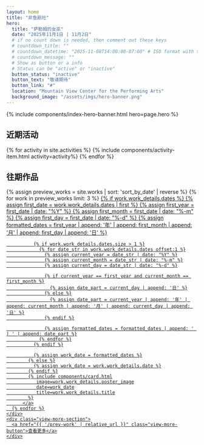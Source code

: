 ```yaml
---
layout: home
title: "非鱼剧社"
hero:
  title: "萨勒姆的女巫"
  date: "2025年11月1日 | 11月2日"
  # if no count down is needed, then comment out these keys
  # countdown_title: ""
  # countdown_datetime: "2025-11-08T14:00:00-07:00" # ISO format with timezone
  # countdown_message: ""
  # Show as button or a info
  # Status can be "active" or "inactive"
  button_status: "inactive"
  button_text: "敬请期待"
  button_link: "#"
  location: "Mountain View Center for the Performing Arts"
  background_image: "/assets/imgs/hero-banner.png"
---
```


<!-- Hero Banner Section -->
{% include components/index-hero-banner.html hero=page.hero %}

<!-- Recent Activities Section -->
<section class="recent-activities-section">
  <div class="container">
    <h2 class="section-title">近期活动</h2>
    <div class="activities-list">
      {% for activity in site.activities %}
        {% include components/activity-item.html activity=activity%}
      {% endfor %}
    </div>
  </div>
</section>

<!-- Previous Works Preview Section -->
<section class="prev-works-preview-section">
  <div class="container">
    <h2 class="section-title">往期作品</h2>
    <div class="preview-works-grid">
      {% assign preview_works = site.works | sort: 'sort_by_date' | reverse %}
      {% for work in preview_works limit: 3 %}
          <a href="{{ work.url | relative_url }}" class="work-link">
            {% if work.work_details.dates %}
              {% assign first_date = work.work_details.dates | first %}
              {% assign first_year = first_date | date: "%Y" %}
              {% assign first_month = first_date | date: "%-m" %}
              {% assign first_day = first_date | date: "%-d" %}
              {% assign formatted_dates = first_year | append: '年' | append: first_month | append: '月' | append: first_day | append: '日' %}

              {% if work.work_details.dates.size > 1 %}
                {% for date_str in work.work_details.dates offset:1 %}
                  {% assign current_year = date_str | date: "%Y" %}
                  {% assign current_month = date_str | date: "%-m" %}
                  {% assign current_day = date_str | date: "%-d" %}

                  {% if current_year == first_year and current_month == first_month %}
                    {% assign date_part = current_day | append: '日' %}
                  {% else %}
                    {% assign date_part = current_year | append: '年' | append: current_month | append: '月' | append: current_day | append: '日' %}
                  {% endif %}

                  {% assign formatted_dates = formatted_dates | append: ' | ' | append: date_part %}
                {% endfor %}
              {% endif %}

              {% assign work_date = formatted_dates %}
            {% else %}
              {% assign work_date = work.work_details.date %}
            {% endif %}
            {% include components/card.html
               image=work.work_details.poster_image
               date=work_date
               title=work.work_details.title
            %}
          </a>
      {% endfor %}
    </div>
    <div class="view-more-section">
      <a href="{{ '/prev-work' | relative_url }}" class="view-more-button">查看更多</a>
    </div>
  </div>
</section>

